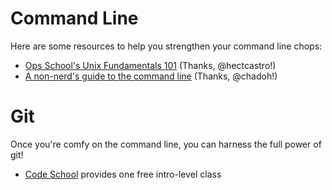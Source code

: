 # Command Line

Here are some resources to help you strengthen your command line chops:

* [Ops School's Unix Fundamentals 101](http://ops-school.readthedocs.org/en/latest/unix_101.html) (Thanks, @hectcastro!)
* [A non-nerd's guide to the command line](http://www.hellointerweb.com/a-non-nerds-guide-to-the-command-line#/) (Thanks, @chadoh!)

# Git

Once you're comfy on the command line, you can harness the full power of git!

* [Code School](https://www.codeschool.com/paths/git) provides one free intro-level class
